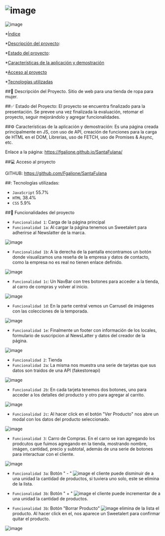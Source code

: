 # ![image](https://user-images.githubusercontent.com/87918080/197415383-fa0b1802-e91b-4116-8bb9-4ede71abb3bd.png)
![image](https://user-images.githubusercontent.com/87918080/197415440-e8208011-bc2d-4fdb-9bff-aa02d3ce502b.png)

*[Índice](#índice)

*[Descripción del proyecto](#descripción-del-proyecto): 

*[Estado del proyecto](#Estado-del-proyecto): 

*[Características de la aplicación y demostración](#Características-de-la-aplicación-y-demostración)

*[Acceso al proyecto](#acceso-proyecto)

*[Tecnologías utilizadas](#tecnologías-utilizadas)
  

##📢 Descripción del Proyecto.
Sitio de web para una tienda de ropa para mujer.

##✅ Estado del Proyecto: 
El proyecto se encuentra finalizado para la presentación. Se prevee una vez finalizada la evaluación, retomar el proyecto, seguir mejorándolo y agregar funcionalidades.

##⚙️ Características de la aplicación y demostración:
Es una página creada principalmente en JS, con uso de API, creación de funciones para la carga de HTML en el DOM, Librerias, uso de FETCH, uso de Promises & Async, etc.

Enlace a la página: https://fgalione.github.io/SantaFulana/

##💻 Acceso al proyecto

GITHUB: https://github.com/Fgalione/SantaFulana

##: Tecnologías utilizadas:
- `JavaScript`  55.7%
- `HTML`        38.4%
- `CSS`         5.9%

##📑 Funcionalidades del proyecto

- `Funcionalidad 1`: Carga de la página principal 
- `Funcionalidad 1a`: Al cargar la página tenemos un Sweetalert para adherirse al Newslatter de la marca.

![image](https://user-images.githubusercontent.com/87918080/197416683-6895a1f8-3b77-4892-a72f-062d24192459.png)

- `Funcionalidad 1b`: A la derecha de la pantalla encontramos un botón donde visualizamos una reseña de la empresa y datos de contacto, como la empresa no es real no tienen enlace definido.

![image](https://user-images.githubusercontent.com/87918080/197416660-a6e63b96-73a3-4175-bb84-6e8843b66651.png)

- `Funcionalidad 1c`: Un NavBar con tres botones para acceder a la tienda, al carro de compras y volver al inicio.

![image](https://user-images.githubusercontent.com/87918080/197416152-a04c3642-711d-4ccb-9fe0-42224e95bcf8.png)

- `Funcionalidad 1d`: En la parte central vemos un Carrusel de imágenes con las colecciones de la temporada.

![image](https://user-images.githubusercontent.com/87918080/197416137-7175eac9-836a-4fe9-b500-56c01fa88353.png)

- `Funcionalidad 1e`: Finalmente un footer con información de los locales, formulario de suscripcion al NewsLatter y datos del creador de la página.

![image](https://user-images.githubusercontent.com/87918080/197416597-11a2ca0a-326d-44c4-800b-a048612e52e6.png)


- `Funcionalidad 2`: Tienda
- `Funcionalidad 2a`: La misma nos muestra una serie de tarjetas que sus datos son traidos de una API (fakestoreapi)

![image](https://user-images.githubusercontent.com/87918080/197416571-9431757c-8b12-4804-a02b-42521284b1e3.png)

- `Funcionalidad 2b`: En cada tarjeta tenemos dos botones, uno para acceder a los detalles del producto y otro para agregar al carrito.

![image](https://user-images.githubusercontent.com/87918080/197416480-921e76c9-7c3b-48a5-b46f-ab1511c9e085.png)

- `Funcionalidad 2c`: Al hacer click en el botón "Ver Producto" nos abre un modal con los datos del producto seleccionado.

![image](https://user-images.githubusercontent.com/87918080/197416533-1ce90683-4dc9-4f1e-92e5-6b5fadfb5331.png)

- `Funcionalidad 3`: Carro de Compras. En el carro se iran agregando los prodcutos que fuimos agregando en la tienda, mostrando nombre, imágen, cantidad, precio y subtotal, además de una serie de botones para interactuar con el cliente.

![image](https://user-images.githubusercontent.com/87918080/197416837-5f9003d9-6692-4163-adf3-93e640ac5dc3.png)

- `Funcionalidad 3a`: Botón " - " ![image](https://user-images.githubusercontent.com/87918080/197417060-44a5df4e-9b9a-4fec-a52f-3f32db2c82ea.png)
 el cliente puede disminuir de a una unidad la cantidad de productos, si tuviera uno solo, este se elimina de la lista.
 
 - `Funcionalidad 3b`: Botón " + " ![image](https://user-images.githubusercontent.com/87918080/197417114-694f6dad-a58d-454e-b1bc-27a6ecfabba0.png) el cliente puede incrementar de a una unidad la cantidad de productos.
 
  - `Funcionalidad 3b`: Botón "Borrar Producto" ![image](https://user-images.githubusercontent.com/87918080/197417176-049d70a6-326e-4a19-af79-fff66833455f.png) elimina de la lista el producto. Al hacer click en el, nos aparece un Sweetalert para confirmar quitar el producto.
  
  ![image](https://user-images.githubusercontent.com/87918080/197417245-a5197dae-13fe-4b7e-afde-20fab96fcf62.png)

